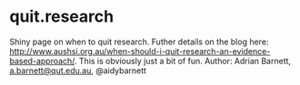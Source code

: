 # quit.research
Shiny page on when to quit research.
Futher details on the blog here: http://www.aushsi.org.au/when-should-i-quit-research-an-evidence-based-approach/. This is obviously just a bit of fun.
Author: Adrian Barnett, a.barnett@qut.edu.au, @aidybarnett
